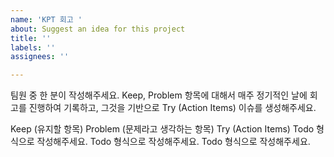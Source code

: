 ```yaml
---
name: 'KPT 회고 '
about: Suggest an idea for this project
title: ''
labels: ''
assignees: ''

---
```


팀원 중 한 분이 작성해주세요.
Keep, Problem 항목에 대해서 매주 정기적인 날에 회고를 진행하여 기록하고, 그것을 기반으로 Try (Action Items) 이슈를 생성해주세요.

Keep (유지할 항목)
Problem (문제라고 생각하는 항목)
Try (Action Items)
 Todo 형식으로 작성해주세요.
 Todo 형식으로 작성해주세요.
 Todo 형식으로 작성해주세요.
